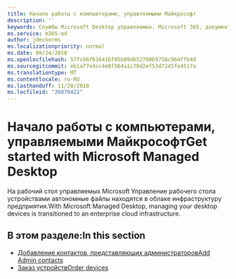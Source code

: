 ```yaml
---
title: Начало работы с компьютерами, управляемыми Майкрософт
description: ''
keywords: Службы Microsoft Desktop управляемых, Microsoft 365, документация
ms.service: m365-md
author: jdeckerms
ms.localizationpriority: normal
ms.date: 09/24/2018
ms.openlocfilehash: 57fc66f61641bf05b89d652798b9758c964ffb4d
ms.sourcegitcommit: eb1a77e4cc4e8f564a1c78d2ef53d7245fe4517a
ms.translationtype: MT
ms.contentlocale: ru-RU
ms.lasthandoff: 11/28/2018
ms.locfileid: "26870422"
---
```

# <a name="get-started-with-microsoft-managed-desktop"></a><span data-ttu-id="fceee-103">Начало работы с компьютерами, управляемыми Майкрософт</span><span class="sxs-lookup"><span data-stu-id="fceee-103">Get started with Microsoft Managed Desktop</span></span>

<span data-ttu-id="fceee-104">На рабочий стол управляемых Microsoft Управление рабочего стола устройствами автономные файлы находятся в облаке инфраструктуру предприятия.</span><span class="sxs-lookup"><span data-stu-id="fceee-104">With Microsoft Managed Desktop, managing your desktop devices is transitioned to an enterprise cloud infrastructure.</span></span> 

## <a name="in-this-section"></a><span data-ttu-id="fceee-105">В этом разделе:</span><span class="sxs-lookup"><span data-stu-id="fceee-105">In this section</span></span>

- [<span data-ttu-id="fceee-106">Добавление контактов, представляющих администраторов</span><span class="sxs-lookup"><span data-stu-id="fceee-106">Add Admin contacts</span></span>](add-admin-contacts.md)
- [<span data-ttu-id="fceee-107">Заказ устройств</span><span class="sxs-lookup"><span data-stu-id="fceee-107">Order devices</span></span>](devices.md)
